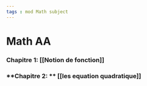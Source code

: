 ```yaml
---
tags : mod Math subject
---
```

# Math AA
### **Chapitre 1:** [[Notion de fonction]] 

### **Chapitre 2: ** [[les equation quadratique]] 
